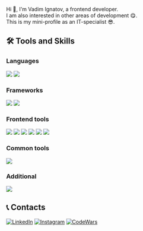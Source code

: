 Hi 👋, I'm Vadim Ignatov, a frontend developer.  
I am also interested in other areas of development 😋.  
This is my mini-profile as an IT-specialist 😎.

## 🛠️ Tools and Skills

### Languages
![](https://img.shields.io/badge/JavaScript-Information?style=for-the-badge&logo=javascript&color=000000)
![](https://img.shields.io/badge/TypeScript-Information?style=for-the-badge&logo=typescript&color=000000)

### Frameworks
![](https://img.shields.io/badge/React-Information?style=for-the-badge&logo=react&color=000000)
![](https://img.shields.io/badge/Vue-Information?style=for-the-badge&logo=vuedotjs&color=000000)

### Frontend tools
![](https://img.shields.io/badge/HTML-Information?style=for-the-badge&logo=html5&color=000000)
![](https://img.shields.io/badge/CSS-Information?style=for-the-badge&logo=css3&color=000000&logoColor=1572B6)
![](https://img.shields.io/badge/Sass-Information?style=for-the-badge&logo=sass&color=000000)
![](https://img.shields.io/badge/ESlint-Information?style=for-the-badge&logo=eslint&color=000000&logoColor=4B32C3)
![](https://img.shields.io/badge/webpack-Information?style=for-the-badge&logo=webpack&color=000000)
![](https://img.shields.io/badge/Gulp-Information?style=for-the-badge&logo=gulp&color=000000)

### Common tools
![](https://img.shields.io/badge/GIT-Information?style=for-the-badge&logo=git&color=000000)

### Additional
![](https://img.shields.io/badge/SQL-Information?style=for-the-badge&logo=MySQL&color=000000&logoColor=FFFFFF)

## 📞 Contacts
<!-- Links on Social -->
[![LinkedIn](https://img.shields.io/badge/LinkedIn-Profile-black)](https://www.linkedin.com/in/ignatov-vadim/)
[![Instagram](https://img.shields.io/badge/Instagram-Profile-black)](https://www.instagram.com/tekken_thug7/)
[![CodeWars](https://img.shields.io/badge/CodeWars-Profile-black)](https://www.codewars.com/users/Tekken_thug)

